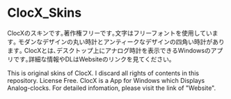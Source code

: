 # ClocX_Skins
ClocXのスキンです｡著作権フリーです｡文字はフリーフォントを使用しています｡
モダンなデザインの丸い時計とアンティークなデザインの四角い時計があります｡
ClocXとは､デスクトップ上にアナログ時計を表示できるWindowsのアプリです｡詳細な情報やDLはWebsiteのリンクを見てください｡

This is original skins of ClocX.
I discard all rights of contents in this repository. License Free. 
ClocX is a App for Windows which Displays Analog-clocks. For detailed infomation, please visit the link of "Website". 
